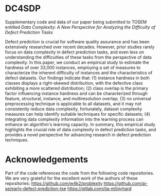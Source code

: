 # DC4SDP
Supplementary code and data of our paper being submitted to TOSEM entitled *Data Complexity: A New Perspective for Analyzing the Difficulty of Defect Prediction Tasks*

Defect prediction is crucial for software quality assurance and has been extensively researched over recent decades. However, prior studies rarely focus on data complexity in defect prediction tasks, and even less on understanding the difficulties of these tasks from the perspective of data complexity. In this paper, we conduct an empirical study to estimate the hardness of over 33,000 instances, employing a set of measures to characterize the inherent difficulty of instances and the characteristics of defect datasets. Our findings indicate that: (1) instance hardness in both classes displays a right-skewed distribution, with the defective class exhibiting a more scattered distribution; (2) class overlap is the primary factor influencing instance hardness and can be characterized through feature, structural, instance, and multiresolution overlap; (3) no universal preprocessing technique is applicable to all datasets, and it may not consistently reduce data complexity, fortunately, dataset complexity measures can help identify suitable techniques for specific datasets; (4) integrating data complexity information into the learning process can enhance an algorithm's learning capacity. In summary, this empirical study highlights the crucial role of data complexity in defect prediction tasks, and provides a novel perspective for advancing research in defect prediction techniques.

# Acknowledgements
Part of the code references the code from the following code repositories. We are very grateful for the excellent work of the authors of these repositories:
https://github.com/w4k2/problexity
https://github.com/ai-se/early-defect-prediction-tse
https://gitlab.com/ita-ml/pyhard
